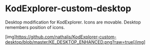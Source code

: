 # KodExplorer-custom-desktop
Desktop modification for KodExplorer. Icons are movable. Desktop remembers position of icons.

[img]https://github.com/nathalis/KodExplorer-custom-desktop/blob/master/KE_DESKTOP_ENHANCED.png?raw=true[/img]
